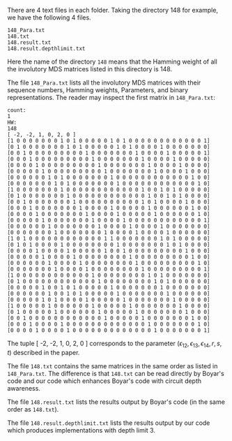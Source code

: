 There are 4 text files in each folder. Taking the directory 148 for example, we have the following 4 files.

```
148_Para.txt
148.txt
148.result.txt
148.result.depthlimit.txt
```

Here the name of the directory `148` means that the Hamming weight of all the involutory MDS matrices listed in this directory is 148.

The file `148_Para.txt` lists all the involutory MDS matrices with their sequence numbers, Hamming weights, Parameters, and binary representations. The reader may inspect the first matrix in `148_Para.txt`:
```count: 
count: 
1
HW:
148
[ -2, -2, 1, 0, 2, 0 ]
[1 0 0 0 0 0 0 0 1 0 1 0 0 0 0 0 1 0 1 0 0 0 0 0 0 0 0 0 0 0 0 1]
[0 1 0 0 0 0 0 0 0 1 0 1 0 0 0 0 0 1 0 1 0 0 0 0 1 0 0 0 0 0 0 0]
[0 0 1 0 0 0 0 0 0 0 0 0 1 0 0 0 0 0 0 0 1 0 0 0 0 1 0 0 0 0 0 1]
[0 0 0 1 0 0 0 0 0 0 0 0 0 1 0 0 0 0 0 0 0 1 0 0 0 0 1 0 0 0 0 0]
[0 0 0 0 1 0 0 0 0 0 0 0 0 0 1 0 0 0 0 0 0 0 1 0 0 0 0 1 0 0 0 0]
[0 0 0 0 0 1 0 0 0 0 0 0 0 0 0 1 0 0 0 0 0 0 0 1 0 0 0 0 1 0 0 0]
[0 0 0 0 0 0 1 0 1 0 0 0 0 0 0 0 1 0 0 0 0 0 0 0 0 0 0 0 0 1 0 0]
[0 0 0 0 0 0 0 1 0 1 0 0 0 0 0 0 0 1 0 0 0 0 0 0 0 0 0 0 0 0 1 0]
[1 0 0 0 0 0 0 0 1 0 0 0 0 0 0 0 0 0 0 0 0 1 0 0 1 0 1 0 0 0 0 0]
[0 1 0 0 0 0 0 0 0 1 0 0 0 0 0 0 0 0 0 0 0 0 1 0 0 1 0 1 0 0 0 0]
[0 0 1 0 0 0 0 0 0 0 1 0 0 0 0 0 0 0 0 0 0 1 0 1 0 0 0 0 1 0 0 0]
[0 0 0 1 0 0 0 0 0 0 0 1 0 0 0 0 1 0 0 0 0 0 1 0 0 0 0 0 0 1 0 0]
[0 0 0 0 1 0 0 0 0 0 0 0 1 0 0 0 0 1 0 0 0 0 0 1 0 0 0 0 0 0 1 0]
[0 0 0 0 0 1 0 0 0 0 0 0 0 1 0 0 0 0 1 0 0 0 0 0 0 0 0 0 0 0 0 1]
[0 0 0 0 0 0 1 0 0 0 0 0 0 0 1 0 0 0 0 1 0 0 0 0 1 0 0 0 0 0 0 0]
[0 0 0 0 0 0 0 1 0 0 0 0 0 0 0 1 0 0 0 0 1 0 0 0 0 1 0 0 0 0 0 0]
[1 0 1 0 0 0 0 0 0 0 0 0 0 0 0 1 1 0 0 0 0 0 0 0 1 0 1 0 0 0 0 0]
[0 1 0 1 0 0 0 0 1 0 0 0 0 0 0 0 0 1 0 0 0 0 0 0 0 1 0 1 0 0 0 0]
[0 0 0 0 1 0 0 0 0 1 0 0 0 0 0 1 0 0 1 0 0 0 0 0 0 0 0 0 1 0 0 0]
[0 0 0 0 0 1 0 0 0 0 1 0 0 0 0 0 0 0 0 1 0 0 0 0 0 0 0 0 0 1 0 0]
[0 0 0 0 0 0 1 0 0 0 0 1 0 0 0 0 0 0 0 0 1 0 0 0 0 0 0 0 0 0 1 0]
[0 0 0 0 0 0 0 1 0 0 0 0 1 0 0 0 0 0 0 0 0 1 0 0 0 0 0 0 0 0 0 1]
[1 0 0 0 0 0 0 0 0 0 0 0 0 1 0 0 0 0 0 0 0 0 1 0 1 0 0 0 0 0 0 0]
[0 1 0 0 0 0 0 0 0 0 0 0 0 0 1 0 0 0 0 0 0 0 0 1 0 1 0 0 0 0 0 0]
[0 0 0 0 0 1 0 0 1 0 1 0 0 0 0 0 1 0 0 0 0 0 0 0 1 0 0 0 0 0 0 0]
[0 0 0 0 0 0 1 0 0 1 0 1 0 0 0 0 0 1 0 0 0 0 0 0 0 1 0 0 0 0 0 0]
[0 0 0 0 0 1 0 1 0 0 0 0 1 0 0 0 0 0 1 0 0 0 0 0 0 0 1 0 0 0 0 0]
[1 0 0 0 0 0 1 0 0 0 0 0 0 1 0 0 0 0 0 1 0 0 0 0 0 0 0 1 0 0 0 0]
[0 1 0 0 0 0 0 1 0 0 0 0 0 0 1 0 0 0 0 0 1 0 0 0 0 0 0 0 1 0 0 0]
[0 0 1 0 0 0 0 0 0 0 0 0 0 0 0 1 0 0 0 0 0 1 0 0 0 0 0 0 0 1 0 0]
[0 0 0 1 0 0 0 0 1 0 0 0 0 0 0 0 0 0 0 0 0 0 1 0 0 0 0 0 0 0 1 0]
[0 0 0 0 1 0 0 0 0 1 0 0 0 0 0 0 0 0 0 0 0 0 0 1 0 0 0 0 0 0 0 1]
```

The tuple [ -2, -2, 1, 0, 2, 0 ] corresponds to the parameter $(\epsilon_{12}, \epsilon_{13}, \epsilon_{14}, r, s, t)$ described in the paper.

The file `148.txt` contains the same matrices in the same order as listed in `148_Para.txt`. The difference is that `148.txt` can be read directly by Boyar's code and our code which enhances Boyar's code with circuit depth awareness.

The file  `148.result.txt` lists the results output by Boyar's code (in the same order as `148.txt`).

The file  `148.result.depthlimit.txt` lists the results output by our code which produces implementations with depth limit $3$.